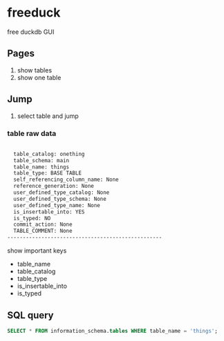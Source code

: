 # freeduck

free duckdb GUI

## Pages

1. show tables
2. show one table

## Jump

1. select table and jump

### table raw data

```bash

  table_catalog: onething
  table_schema: main
  table_name: things
  table_type: BASE TABLE
  self_referencing_column_name: None
  reference_generation: None
  user_defined_type_catalog: None
  user_defined_type_schema: None
  user_defined_type_name: None
  is_insertable_into: YES
  is_typed: NO
  commit_action: None
  TABLE_COMMENT: None
--------------------------------------------------

```

show important keys

- table_name
- table_catalog
- table_type
- is_insertable_into
- is_typed

## SQL query

```sql
SELECT * FROM information_schema.tables WHERE table_name = 'things';
```

